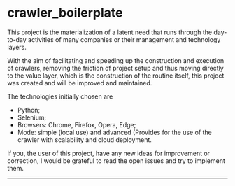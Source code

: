 # crawler_boilerplate
This project is the materialization of a latent need that runs through the day-to-day activities of many companies or their management and technology layers.

With the aim of facilitating and speeding up the construction and execution of crawlers, removing the friction of project setup and thus moving directly to the value layer, which is the construction of the routine itself, this project was created and will be improved and maintained.

The technologies initially chosen are 
* Python;
* Selenium;
* Browsers: Chrome, Firefox, Opera, Edge;
* Mode: simple (local use) and advanced (Provides for the use of the crawler with scalability and cloud deployment.

If you, the user of this project, have any new ideas for improvement or correction, I would be grateful to read the open issues and try to implement them.

---
